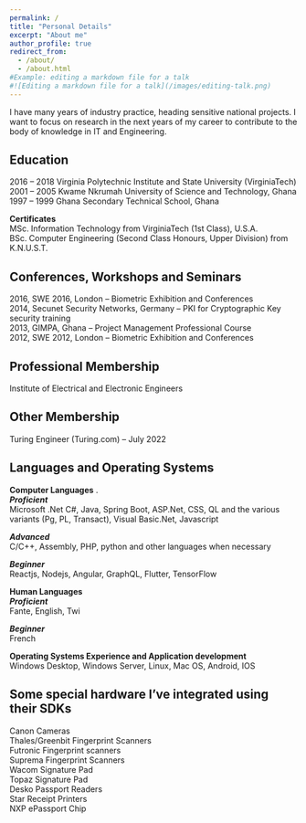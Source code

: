 ```yaml
---
permalink: /
title: "Personal Details"
excerpt: "About me"
author_profile: true
redirect_from: 
  - /about/
  - /about.html
#Example: editing a markdown file for a talk
#![Editing a markdown file for a talk](/images/editing-talk.png)
---
```

I have many years of industry practice, heading sensitive national projects. I want to focus on research in the next years of my career to contribute to the body of knowledge in IT and Engineering.

Education
------
2016 – 2018       Virginia Polytechnic Institute and State University (VirginiaTech)  
2001 – 2005       Kwame Nkrumah University of Science and Technology, Ghana  
1997 – 1999       Ghana Secondary Technical School, Ghana

**Certificates**   
MSc. Information Technology from VirginiaTech (1st Class), U.S.A.  
BSc. Computer Engineering (Second Class Honours, Upper Division) from K.N.U.S.T.  

Conferences, Workshops and Seminars
------
2016, SWE 2016, London – Biometric Exhibition and Conferences   
2014, Secunet Security Networks, Germany – PKI for Cryptographic Key security training  
2013, GIMPA, Ghana – Project Management Professional Course  
2012, SWE 2012, London – Biometric Exhibition and Conferences  


Professional Membership
------
Institute of Electrical and Electronic Engineers   


Other Membership
------
Turing Engineer (Turing.com) – July 2022  


Languages and Operating Systems
------
**Computer Languages** .  
***Proficient***  
Microsoft .Net C#, Java, Spring Boot, ASP.Net, CSS, QL and the various variants (Pg, PL, Transact), Visual Basic.Net, Javascript

***Advanced***  
C/C++, Assembly, PHP, python and other languages when necessary

***Beginner***  
Reactjs, Nodejs, Angular, GraphQL, Flutter, TensorFlow 

**Human Languages**   
***Proficient***  
Fante, English, Twi

***Beginner***  
French


**Operating Systems Experience and Application development**  
Windows Desktop, Windows Server, Linux, Mac OS, Android, IOS  



Some special hardware I’ve integrated using their SDKs 
------
Canon Cameras  
Thales/Greenbit Fingerprint Scanners  
Futronic Fingerprint scanners  
Suprema Fingerprint Scanners   
Wacom Signature Pad	  
Topaz Signature Pad  
Desko Passport Readers   
Star Receipt Printers   
NXP ePassport Chip   
  